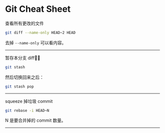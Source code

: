 # Git Cheat Sheet

查看所有更改的文件

```bash
git diff --name-only HEAD~2 HEAD
```

去掉 `--name-only` 可以看内容。

---

暂存本分支 diff：

```bash
git stash
```

然后切换回来之后：

```bash
git stash pop
```

---

squeeze 掉垃圾 commit

```bash
git rebase -i HEAD~N
```

N 是要合并掉的 commit 数量。

---

